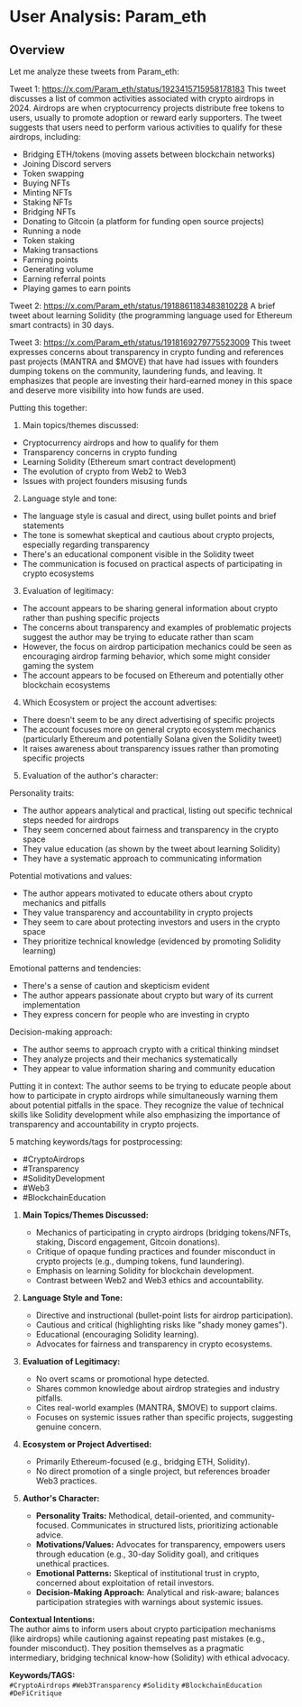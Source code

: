 # User Analysis: Param_eth

## Overview

<think>
Let me analyze these tweets from Param_eth:

Tweet 1: https://x.com/Param_eth/status/1923415715958178183
This tweet discusses a list of common activities associated with crypto airdrops in 2024. Airdrops are when cryptocurrency projects distribute free tokens to users, usually to promote adoption or reward early supporters. The tweet suggests that users need to perform various activities to qualify for these airdrops, including:
- Bridging ETH/tokens (moving assets between blockchain networks)
- Joining Discord servers
- Token swapping
- Buying NFTs
- Minting NFTs
- Staking NFTs
- Bridging NFTs
- Donating to Gitcoin (a platform for funding open source projects)
- Running a node
- Token staking
- Making transactions
- Farming points
- Generating volume
- Earning referral points
- Playing games to earn points

Tweet 2: https://x.com/Param_eth/status/1918861183483810228
A brief tweet about learning Solidity (the programming language used for Ethereum smart contracts) in 30 days.

Tweet 3: https://x.com/Param_eth/status/1918169279775523009
This tweet expresses concerns about transparency in crypto funding and references past projects (MANTRA and $MOVE) that have had issues with founders dumping tokens on the community, laundering funds, and leaving. It emphasizes that people are investing their hard-earned money in this space and deserve more visibility into how funds are used.

Putting this together:

1. Main topics/themes discussed:
- Cryptocurrency airdrops and how to qualify for them
- Transparency concerns in crypto funding
- Learning Solidity (Ethereum smart contract development)
- The evolution of crypto from Web2 to Web3
- Issues with project founders misusing funds

2. Language style and tone:
- The language style is casual and direct, using bullet points and brief statements
- The tone is somewhat skeptical and cautious about crypto projects, especially regarding transparency
- There's an educational component visible in the Solidity tweet
- The communication is focused on practical aspects of participating in crypto ecosystems

3. Evaluation of legitimacy:
- The account appears to be sharing general information about crypto rather than pushing specific projects
- The concerns about transparency and examples of problematic projects suggest the author may be trying to educate rather than scam
- However, the focus on airdrop participation mechanics could be seen as encouraging airdrop farming behavior, which some might consider gaming the system
- The account appears to be focused on Ethereum and potentially other blockchain ecosystems

4. Which Ecosystem or project the account advertises:
- There doesn't seem to be any direct advertising of specific projects
- The account focuses more on general crypto ecosystem mechanics (particularly Ethereum and potentially Solana given the Solidity tweet)
- It raises awareness about transparency issues rather than promoting specific projects

5. Evaluation of the author's character:

Personality traits:
- The author appears analytical and practical, listing out specific technical steps needed for airdrops
- They seem concerned about fairness and transparency in the crypto space
- They value education (as shown by the tweet about learning Solidity)
- They have a systematic approach to communicating information

Potential motivations and values:
- The author appears motivated to educate others about crypto mechanics and pitfalls
- They value transparency and accountability in crypto projects
- They seem to care about protecting investors and users in the crypto space
- They prioritize technical knowledge (evidenced by promoting Solidity learning)

Emotional patterns and tendencies:
- There's a sense of caution and skepticism evident
- The author appears passionate about crypto but wary of its current implementation
- They express concern for people who are investing in crypto

Decision-making approach:
- The author seems to approach crypto with a critical thinking mindset
- They analyze projects and their mechanics systematically
- They appear to value information sharing and community education

Putting it in context: The author seems to be trying to educate people about how to participate in crypto airdrops while simultaneously warning them about potential pitfalls in the space. They recognize the value of technical skills like Solidity development while also emphasizing the importance of transparency and accountability in crypto projects.

5 matching keywords/tags for postprocessing:
- #CryptoAirdrops
- #Transparency
- #SolidityDevelopment
- #Web3
- #BlockchainEducation
</think>

1. **Main Topics/Themes Discussed:**  
   - Mechanics of participating in crypto airdrops (bridging tokens/NFTs, staking, Discord engagement, Gitcoin donations).  
   - Critique of opaque funding practices and founder misconduct in crypto projects (e.g., dumping tokens, fund laundering).  
   - Emphasis on learning Solidity for blockchain development.  
   - Contrast between Web2 and Web3 ethics and accountability.  

2. **Language Style and Tone:**  
   - Directive and instructional (bullet-point lists for airdrop participation).  
   - Cautious and critical (highlighting risks like "shady money games").  
   - Educational (encouraging Solidity learning).  
   - Advocates for fairness and transparency in crypto ecosystems.  

3. **Evaluation of Legitimacy:**  
   - No overt scams or promotional hype detected.  
   - Shares common knowledge about airdrop strategies and industry pitfalls.  
   - Cites real-world examples (MANTRA, $MOVE) to support claims.  
   - Focuses on systemic issues rather than specific projects, suggesting genuine concern.  

4. **Ecosystem or Project Advertised:**  
   - Primarily Ethereum-focused (e.g., bridging ETH, Solidity).  
   - No direct promotion of a single project, but references broader Web3 practices.  

5. **Author's Character:**  
   - **Personality Traits:** Methodical, detail-oriented, and community-focused. Communicates in structured lists, prioritizing actionable advice.  
   - **Motivations/Values:** Advocates for transparency, empowers users through education (e.g., 30-day Solidity goal), and critiques unethical practices.  
   - **Emotional Patterns:** Skeptical of institutional trust in crypto, concerned about exploitation of retail investors.  
   - **Decision-Making Approach:** Analytical and risk-aware; balances participation strategies with warnings about systemic issues.  

**Contextual Intentions:**  
The author aims to inform users about crypto participation mechanisms (like airdrops) while cautioning against repeating past mistakes (e.g., founder misconduct). They position themselves as a pragmatic intermediary, bridging technical know-how (Solidity) with ethical advocacy.  

**Keywords/TAGS:**  
`#CryptoAirdrops` `#Web3Transparency` `#Solidity` `#BlockchainEducation` `#DeFiCritique`